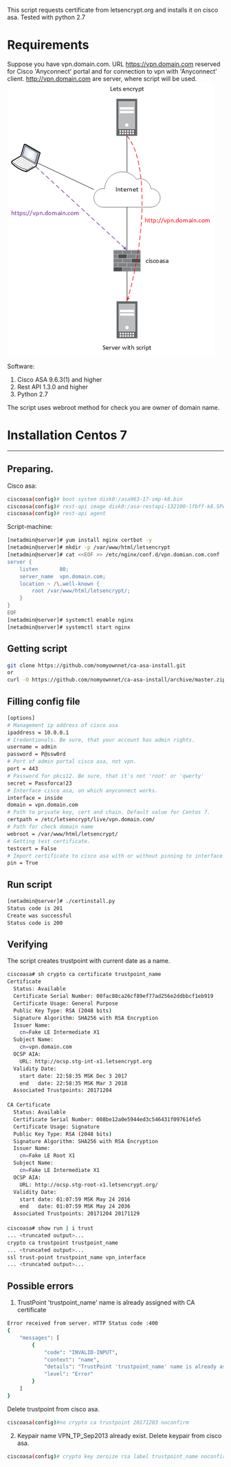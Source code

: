 This script requests certificate from letsencrypt.org and installs it on cisco asa. Tested with python 2.7

# Requirements
Suppose you have vpn.domain.com. URL https://vpn.domain.com reserved for Cisco 'Anyconnect' portal and for connection to vpn with 'Anyconnect' client.
http://vpn.domain.com are server, where script will be used.
![OUTLINE](doc/outline.png)

Software:
1. Cisco ASA 9.6.3(1) and higher
2. Rest API 1.3.0 and higher
3. Python 2.7

The script uses webroot method for check you are owner of domain name. 

# Installation Centos 7
-------------------------------------------------------------------------
## Preparing.
Cisco asa:
```bash
ciscoasa(config)# boot system disk0:/asa963-17-smp-k8.bin
ciscoasa(config)# rest-api image disk0:/asa-restapi-132100-lfbff-k8.SPA
ciscoasa(config)# rest-api agent
```

Script-machine:
```bash
[netadmin@server]# yum install nginx certbot -y
[netadmin@server]# mkdir -p /var/www/html/letsencrypt
[netadmin@server]# cat <<EOF >> /etc/nginx/conf.d/vpn.domian.com.conf
server {
    listen       80;
    server_name  vpn.domain.com;
    location ~ /\.well-known {
        root /var/www/html/letsencrypt/;
    }
}
EOF
[netadmin@server]# systemctl enable nginx
[netadmin@server]# systemctl start nginx
```
## Getting script

```bash
git clone https://github.com/nomyownnet/ca-asa-install.git
or
curl -O https://github.com/nomyownnet/ca-asa-install/archive/master.zip
```

## Filling config file

```bash
[options]
# Management ip address of cisco asa 
ipaddress = 10.0.0.1 
# Credentionals. Be sure, that your account has admin rights.
username = admin
password = P@ssw0rd
# Port of admin portal cisco asa, not vpn.
port = 443
# Password for pkcs12. Be sure, that it's not 'root' or 'qwerty'
secret = Passforca!23
# Interface cisco asa, on which anyconnect works. 
interface = inside
domain = vpn.domain.com
# Path to private key, cert and chain. Default value for Centos 7.
certpath = /etc/letsencrypt/live/vpn.domain.com/
# Path for check domain name
webroot = /var/www/html/letsencrypt/
# Getting test certificate.
testcert = False
# Import certificate to cisco asa with or without pinning to interface 
pin = True
```

## Run script
```bash
[netadmin@server]# ./certinstall.py
Status code is 201
Create was successful
Status code is 200
```
## Verifying
The script creates trustpoint with current date as a name.

```bash
ciscoasa# sh crypto ca certificate trustpoint_name
Certificate
  Status: Available
  Certificate Serial Number: 00fac88ca26cf89ef77ad256e2ddbbcf1eb919
  Certificate Usage: General Purpose
  Public Key Type: RSA (2048 bits)
  Signature Algorithm: SHA256 with RSA Encryption
  Issuer Name:
    cn=Fake LE Intermediate X1
  Subject Name:
    cn=vpn.domain.com
  OCSP AIA:
    URL: http://ocsp.stg-int-x1.letsencrypt.org
  Validity Date:
    start date: 22:58:35 MSK Dec 3 2017
    end   date: 22:58:35 MSK Mar 3 2018
  Associated Trustpoints: 20171204

CA Certificate
  Status: Available
  Certificate Serial Number: 008be12a0e5944ed3c546431f097614fe5
  Certificate Usage: Signature
  Public Key Type: RSA (2048 bits)
  Signature Algorithm: SHA256 with RSA Encryption
  Issuer Name:
    cn=Fake LE Root X1
  Subject Name:
    cn=Fake LE Intermediate X1
  OCSP AIA:
    URL: http://ocsp.stg-root-x1.letsencrypt.org/
  Validity Date:
    start date: 01:07:59 MSK May 24 2016
    end   date: 01:07:59 MSK May 24 2036
  Associated Trustpoints: 20171204 20171129

ciscoasa# show run | i trust
... <truncated output>...
crypto ca trustpoint trustpoint_name
... <truncated output>...
ssl trust-point trustpoint_name vpn_interface
... <truncated output>...
```

## Possible errors
1. TrustPoint 'trustpoint_name' name is already assigned with CA certificate
```bash
Error received from server. HTTP Status code :400
{
    "messages": [
        {
            "code": "INVALID-INPUT",
            "context": "name",
            "details": "TrustPoint 'trustpoint_name' name is already assigned with CA certificate.",
            "level": "Error"
        }
    ]
}
```
Delete trustpoint from cisco asa.
```bash
ciscoasa(config)#no crypto ca trustpoint 20171203 noconfirm
```
2. Keypair name VPN_TP_Sep2013 already exist. 
Delete keypair from cisco asa.
```bash
ciscoasa(config)# crypto key zeroize rsa label trustpoint_name noconfirm
```

